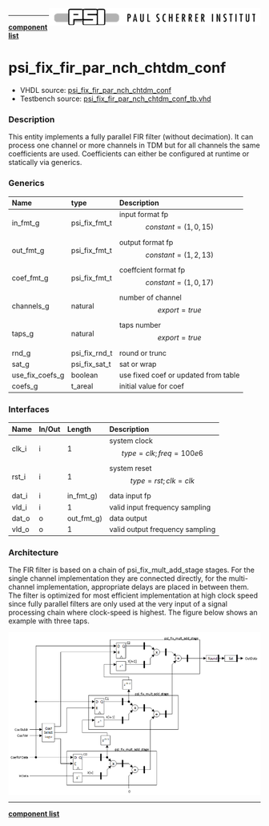 <img align="right" src="../../doc/psi_logo.png">

***

[**component list**](../README.md)

# psi_fix_fir_par_nch_chtdm_conf
 - VHDL source: [psi_fix_fir_par_nch_chtdm_conf](../../hdl/psi_fix_fir_par_nch_chtdm_conf.vhd)
 - Testbench source: [psi_fix_fir_par_nch_chtdm_conf_tb.vhd](../../testbench/psi_fix_fir_par_nch_chtdm_conf_tb/psi_fix_fir_par_nch_chtdm_conf_tb.vhd)

### Description

This entity implements a fully parallel FIR filter (without decimation). It can process one channel or more channels in TDM but for all channels the same coefficients are used. Coefficients can either be configured at runtime or statically via generics.

### Generics
| Name            | type          | Description                                  |
|:----------------|:--------------|:---------------------------------------------|
| in_fmt_g        | psi_fix_fmt_t | input format fp $$ constant=(1,0,15) $$      |
| out_fmt_g       | psi_fix_fmt_t | output format fp $$ constant=(1,2,13) $$     |
| coef_fmt_g      | psi_fix_fmt_t | coeffcient format fp $$ constant=(1,0,17) $$ |
| channels_g      | natural       | number of channel $$ export=true $$          |
| taps_g          | natural       | taps number $$ export=true $$                |
| rnd_g           | psi_fix_rnd_t | round or trunc                               |
| sat_g           | psi_fix_sat_t | sat or wrap                                  |
| use_fix_coefs_g | boolean       | use fixed coef or updated from table         |
| coefs_g         | t_areal       | initial value for coef                       |

### Interfaces
| Name   | In/Out   | Length     | Description                             |
|:-------|:---------|:-----------|:----------------------------------------|
| clk_i  | i        | 1          | system clock $$ type=clk; freq=100e6 $$ |
| rst_i  | i        | 1          | system reset $$ type=rst; clk=clk $$    |
| dat_i  | i        | in_fmt_g)  | data input fp                           |
| vld_i  | i        | 1          | valid input frequency sampling          |
| dat_o  | o        | out_fmt_g) | data output                             |
| vld_o  | o        | 1          | valid output frequency sampling         |

### Architecture

The FIR filter is based on a chain of psi_fix_mult_add_stage stages. For the single channel implementation they are connected directly, for the multi-channel implementation, appropriate delays are placed in between them.
The filter is optimized for most efficient implementation at high clock speed since fully parallel filters are only used at the very input of a signal processing chain where clock-speed is highest.
The figure below shows an example with three taps.

<img align="center" src="psi_fix_fir_par_nch_chtdm_conf.png">

---
[**component list**](../README.md)
